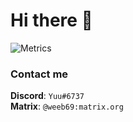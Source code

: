 # Hi there 👋

<!-- 
### Stats

<a href="https://github.com/anuraghazra/github-readme-stats">
  <img align="left" src="https://github-readme-stats.vercel.app/api?username=hamza1311&show_icons=true&hide=stars&theme=gotham&hide_rank=true&hide_title=true&hide_border=true&include_all_commits=true" />
</a>
<a href="https://github.com/anuraghazra/github-readme-stats">
  <img align="right" src="https://github-readme-stats.vercel.app/api/top-langs/?username=hamza1311&exclude_repo=SendAnything&theme=gotham&layout=compact&card_width=310&hide_border=true" />
</a>

<a href="https://sourcekarma.vercel.app/hamza1311" align="center">
  <img src="https://sourcekarma-og.vercel.app/api/hamza1311/github" alt="Source Karma badge for @hamza1311" />
</a> 
-->

![Metrics](https://gist.githubusercontent.com/hamza1311/36bf6b1c49baa7139a7c70399e192be9/raw/github-metrics.svg)


### Contact me

**Discord**: `Yuu#6737`  
**Matrix**: `@weeb69:matrix.org`

<!--
**hamza1311/hamza1311** is a ✨ _special_ ✨ repository because its `README.md` (this file) appears on your GitHub profile.

Here are some ideas to get you started:

- 🔭 I’m currently working on ...
- 🌱 I’m currently learning ...
- 👯 I’m looking to collaborate on ...
- 🤔 I’m looking for help with ...
- 💬 Ask me about ...
- 📫 How to reach me: ...
- 😄 Pronouns: ...
- ⚡ Fun fact: ...
-->
